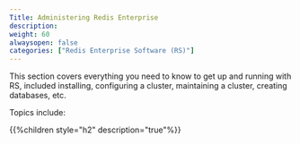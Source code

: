 ```yaml
---
Title: Administering Redis Enterprise
description: 
weight: 60
alwaysopen: false
categories: ["Redis Enterprise Software (RS)"]
---
```

This section covers everything you need to know to get up and running
with RS, included installing, configuring a cluster, maintaining a
cluster, creating databases, etc.

Topics include:

{{%children style="h2" description="true"%}}